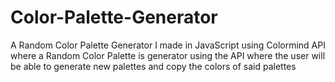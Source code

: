 # Color-Palette-Generator
A Random Color Palette Generator I made in JavaScript using Colormind API where a Random Color Palette is generator using the API where the user will be able to generate new palettes and copy the colors of said palettes
